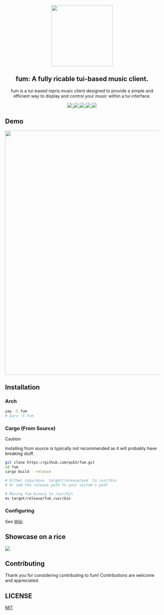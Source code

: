 <h3 align="center">
  <img src="https://raw.githubusercontent.com/qxb3/fum/refs/heads/main/repo/logo.png" width="200"/>
</h3>

<h2 align="center">
  fum: A fully ricable tui-based music client.
</h2>

<p align="center">
  fum is a tui-based mpris music client designed to provide a simple and efficient way to display and control your music within a tui interface.
</p>

<p align="center">
  <a href="https://github.com/qxb3/fum/pulls">
    <img src="https://img.shields.io/badge/OPEN-DEFEDF?style=for-the-badge&logo=github&label=Contributions&labelColor=1C1B22" />
  </a>

  <a href="https://github.com/qxb3/fum/blob/main/LICENSE">
    <img src="https://img.shields.io/badge/MIT-DEFEDF?style=for-the-badge&logo=Pinboard&label=License&labelColor=1C1B22" />
  </a>

  <a href="https://github.com/qxb3/fum/stargazers">
    <img src="https://img.shields.io/github/stars/qxb3/fum?style=for-the-badge&logo=Apache%20Spark&logoColor=ffffff&labelColor=1C1B22&color=DEFEDF" />
  </a>

  <a href="https://aur.archlinux.org/packages/fum">
    <img src="https://img.shields.io/aur/version/fum?style=for-the-badge&logo=archlinux&logoColor=ffffff&labelColor=1C1B22&color=DEFEDF" />
  </a>

  <a href="https://crates.io/crates/fum-player">
    <img src="https://img.shields.io/crates/v/fum-player?style=for-the-badge&logo=rust&logoColor=ffffff&labelColor=1C1B22&color=DEFEDF" />
  </a>
</p>

## Demo

<img
  width="800px"
  src="https://github.com/user-attachments/assets/97aa278e-432c-4ea5-961a-840eac1cefe7"
/>

## Installation

### Arch

```bash
yay -S fum
# paru -S fum
```

### Cargo (From Source)

> [!CAUTION]
> Installing from source is typically not recommended as it will probably have breaking stuff.

```bash
git clone https://github.com/qxb3/fum.git
cd fum
cargo build --release

# Either copy/move `target/release/yum` to /usr/bin
# Or add the release path to your system's path

# Moving fum binary to /usr/bin
mv target/release/fum /usr/bin
```

### Configuring

See [Wiki](https://github.com/qxb3/fum/wiki/Configuring)

## Showcase on a rice

<img src="https://github.com/qxb3/fum/blob/main/repo/showcase.png" />

## Contributing

Thank you for considering contributing to fum! Contributions are welcome and appreciated.

## LICENSE

[MIT](https://github.com/qxb3/fum/blob/main/LICENSE)

